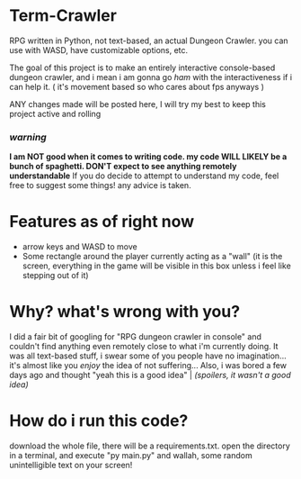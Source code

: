 # Term-Crawler
RPG written in Python, not text-based, an actual Dungeon Crawler. you can use with WASD, have customizable options, etc.

The goal of this project is to make an entirely interactive console-based dungeon crawler, and i mean i am gonna go _ham_ with the interactiveness if i can help it. ( it's movement based so who cares about fps anyways )

ANY changes made will be posted here, I will try my best to keep this project active and rolling

### *warning*

**I am NOT good when it comes to writing code. my code WILL LIKELY be a bunch of spaghetti. DON'T expect to see anything remotely understandable**
If you do decide to attempt to understand my code, feel free to suggest some things! any advice is taken.

# Features as of right now
- arrow keys and WASD to move
- Some rectangle around the player currently acting as a "wall" (it is the screen, everything in the game will be visible in this box unless i feel like stepping out of it)

# Why? what's wrong with you?
I did a fair bit of googling for "RPG dungeon crawler in console" and couldn't find anything even remotely close to what i'm currently doing. It was all text-based stuff, i swear some of you people have no imagination... it's almost like you _enjoy_ the idea of not suffering...
Also, i was bored a few days ago and thought "yeah this is a good idea" | *(spoilers, it wasn't a good idea)*
# How do i run this code?
download the whole file, there will be a requirements.txt. open the directory in a terminal, and execute "py main.py" and wallah, some random unintelligible text on your screen!
